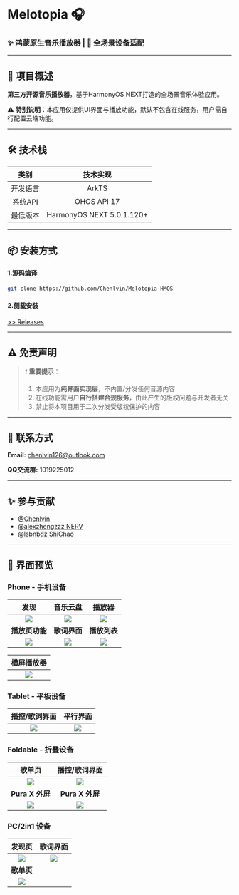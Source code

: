 # Melotopia 🎧

### ✨ 鸿蒙原生音乐播放器 | 🚀 全场景设备适配

---

## 📖 项目概述
**第三方开源音乐播放器**，基于HarmonyOS NEXT打造的全场景音乐体验应用。 

⚠️ **特别说明**：本应用仅提供UI界面与播放功能，默认不包含在线服务，用户需自行配置云端功能。

---

## 🛠️ 技术栈
|      类别      |            技术实现            |  
|:------------:|:--------------------------:|  
|     开发语言     |           ArkTS            |  
|    系统API     |        OHOS API 17         |  
|     最低版本     | HarmonyOS NEXT 5.0.1.120+  |  

---

## 📦 安装方式

#### 1.源码编译

```bash
git clone https://github.com/Chenlvin/Melotopia-HMOS
`````

#### 2.侧载安装

[ >> Releases](https://github.com/Chenlvin/Melotopia-HMOS/releases)

---

## ⚠️ 免责声明

> ❗ **重要提示**：
> 1. 本应用为**纯界面实现层**，不内置/分发任何音源内容
> 2. 在线功能需用户**自行搭建合规服务**，由此产生的版权问题与开发者无关
> 3. 禁止将本项目用于二次分发受版权保护的内容

---

## 📧 联系方式

**Email:** chenlvin126@outlook.com

**QQ交流群:** 1019225012

---

## ✨ 参与贡献

- [@Chenlvin](https://github.com/Chenlvin)
- [@alexzhengzzz NERV](https://github.com/alexzhengzzz)
- [@lsbnbdz ShiChao](https://github.com/lsbnbdz)

---

## 📱 界面预览
### Phone - 手机设备
|            **发现**            |           **音乐云盘**            |            **播放器**            |
|:----------------------------:|:-----------------------------:|:-----------------------------:|
| <img src="./images/01.jpg"/> | <img src="./images/02.jpg" /> | <img src="./images/03.jpg" /> |
|          **播放页功能**           |           **歌词界面**            |           **播放列表**            |
| <img src="./images/04.jpg"/> | <img src="./images/05.jpg"/>  | <img src="./images/06.jpg"/>  | 

|          **横屏播放器**           |
|:----------------------------:|
| <img src="./images/07.jpg"/> |

### Tablet - 平板设备
|         **播控/歌词界面**          |           **平行界面**           |
|:----------------------------:|:----------------------------:|
| <img src="./images/08.jpg"/> | <img src="./images/09.jpg"/> |

### Foldable - 折叠设备
|           **歌单页**            |         **播控/歌词界面**          |
|:----------------------------:|:----------------------------:|
| <img src="./images/10.jpg"/> | <img src="./images/11.jpg"/> |
|        **Pura X 外屏**         |        **Pura X 外屏**         |
| <img src="./images/12.jpg"/> | <img src="./images/13.jpg"/> |

### PC/2in1 设备
|           **发现页**            |           **歌词界面**           |
|:----------------------------:|:----------------------------:|
| <img src="./images/14.jpg"/> | <img src="./images/15.jpg"/> |
|           **歌单页**            |
| <img src="./images/16.jpg"/> |

